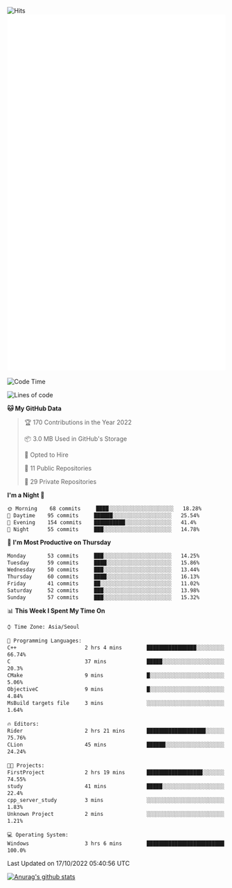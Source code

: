 ![Hits](https://hits.seeyoufarm.com/api/count/incr/badge.svg?url=https%3A%2F%2Fgithub.com%2Fkokose1234&count_bg=%2379C83D&title_bg=%23555555&icon=apple.svg&icon_color=%23E7E7E7&title=hits&edge_flat=false)
<br/>
![Metrics](https://github.com/kokose1234/kokose1234/blob/main/github-metrics.svg)

<!--START_SECTION:waka-->
![Code Time](http://img.shields.io/badge/Code%20Time-700%20hrs%209%20mins-blue)

![Lines of code](https://img.shields.io/badge/From%20Hello%20World%20I%27ve%20Written-901%20Thousand%20lines%20of%20code-blue)

**🐱 My GitHub Data** 

> 🏆 170 Contributions in the Year 2022
 > 
> 📦 3.0 MB Used in GitHub's Storage 
 > 
> 💼 Opted to Hire
 > 
> 📜 11 Public Repositories 
 > 
> 🔑 29 Private Repositories  
 > 
**I'm a Night 🦉** 

```text
🌞 Morning    68 commits     ████░░░░░░░░░░░░░░░░░░░░░   18.28% 
🌆 Daytime    95 commits     ██████░░░░░░░░░░░░░░░░░░░   25.54% 
🌃 Evening    154 commits    ██████████░░░░░░░░░░░░░░░   41.4% 
🌙 Night      55 commits     ███░░░░░░░░░░░░░░░░░░░░░░   14.78%

```
📅 **I'm Most Productive on Thursday** 

```text
Monday       53 commits     ███░░░░░░░░░░░░░░░░░░░░░░   14.25% 
Tuesday      59 commits     ████░░░░░░░░░░░░░░░░░░░░░   15.86% 
Wednesday    50 commits     ███░░░░░░░░░░░░░░░░░░░░░░   13.44% 
Thursday     60 commits     ████░░░░░░░░░░░░░░░░░░░░░   16.13% 
Friday       41 commits     ██░░░░░░░░░░░░░░░░░░░░░░░   11.02% 
Saturday     52 commits     ███░░░░░░░░░░░░░░░░░░░░░░   13.98% 
Sunday       57 commits     ███░░░░░░░░░░░░░░░░░░░░░░   15.32%

```


📊 **This Week I Spent My Time On** 

```text
⌚︎ Time Zone: Asia/Seoul

💬 Programming Languages: 
C++                      2 hrs 4 mins        ████████████████░░░░░░░░░   66.74% 
C                        37 mins             █████░░░░░░░░░░░░░░░░░░░░   20.3% 
CMake                    9 mins              █░░░░░░░░░░░░░░░░░░░░░░░░   5.06% 
ObjectiveC               9 mins              █░░░░░░░░░░░░░░░░░░░░░░░░   4.84% 
MsBuild targets file     3 mins              ░░░░░░░░░░░░░░░░░░░░░░░░░   1.64%

🔥 Editors: 
Rider                    2 hrs 21 mins       ███████████████████░░░░░░   75.76% 
CLion                    45 mins             ██████░░░░░░░░░░░░░░░░░░░   24.24%

🐱‍💻 Projects: 
FirstProject             2 hrs 19 mins       ██████████████████░░░░░░░   74.55% 
study                    41 mins             █████░░░░░░░░░░░░░░░░░░░░   22.4% 
cpp_server_study         3 mins              ░░░░░░░░░░░░░░░░░░░░░░░░░   1.83% 
Unknown Project          2 mins              ░░░░░░░░░░░░░░░░░░░░░░░░░   1.21%

💻 Operating System: 
Windows                  3 hrs 6 mins        █████████████████████████   100.0%

```


 Last Updated on 17/10/2022 05:40:56 UTC
<!--END_SECTION:waka-->

[![Anurag's github stats](https://github-readme-stats.vercel.app/api?username=kokose1234&theme=dracula)](https://github.com/anuraghazra/github-readme-stats)



	
